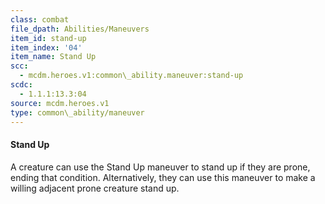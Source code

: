 ```yaml
---
class: combat
file_dpath: Abilities/Maneuvers
item_id: stand-up
item_index: '04'
item_name: Stand Up
scc:
  - mcdm.heroes.v1:common\_ability.maneuver:stand-up
scdc:
  - 1.1.1:13.3:04
source: mcdm.heroes.v1
type: common\_ability/maneuver
---
```


#### Stand Up

A creature can use the Stand Up maneuver to stand up if they are prone, ending that condition. Alternatively, they can use this maneuver to make a willing adjacent prone creature stand up.
